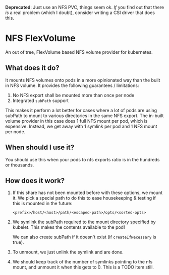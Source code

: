 **Deprecated**: Just use an NFS PVC, things seem ok. *If* you find out that there *is* a real problem (which I doubt), consider writing a CSI driver that does this.

# NFS FlexVolume

An out of tree, FlexVolume based NFS volume provider for kubernetes.

## What does it do?

It mounts NFS volumes onto pods in a more opinionated way than the built
in NFS volume. It provides the following guarantees / limitations:

1. No NFS export shall be mounted more than once per node
2. Integrated `subPath` support

This makes it perform a lot better for cases where a lot of pods are using
subPath to mount to various directories in the same NFS export. The in-built volume provider in this case does 1 full NFS mount per pod, which is expensive. Instead, we get away with 1 symlink per pod and 1 NFS mount per node.

## When should I use it?

You should use this when your pods to nfs exports ratio is in the hundreds or thousands. 

## How does it work?

1. If this share has not been mounted before with these options, we mount it. We pick a special path to do this to ease housekeeping & testing if this is mounted in the future:

   ```
   <prefix>/host/<host>/path/<escaped-path>/opts/<sorted-opts>
   ```
   
2. We symlink the subPath required to the mount directory specified by kubelet. This makes the contents available to the pod! 

   We can also create subPath if it doesn't exist (if `createIfNecessary` is true).

3. To unmount, we just unlink the symlink and are done.

4. We should keep track of the number of symlinks pointing to the nfs mount, and unmount it when this gets to 0. This is a TODO item still.
